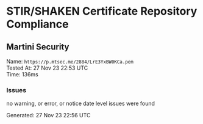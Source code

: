# STIR/SHAKEN Certificate Repository Compliance

## Martini Security

Name: `https://p.mtsec.me/2884/LrE3YxBW0KCa.pem`\
Tested At: 27 Nov 23 22:53 UTC\
Time: 136ms

### Issues

no warning, or error, or notice date level issues were found

Generated: 27 Nov 23 22:56 UTC